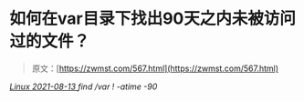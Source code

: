<!--yml
category: 未分类
date: 0001-01-01 00:00:00
-->

# 如何在var目录下找出90天之内未被访问过的文件？

> 原文：[https://zwmst.com/567.html](https://zwmst.com/567.html)

   [ *Linux* ](https://zwmst.com/linux)*[ <time datetime="2021-08-14T07:34:25+08:00"> 2021-08-13 </time> ](https://zwmst.com/567.html)  find /var ! -atime -90*
